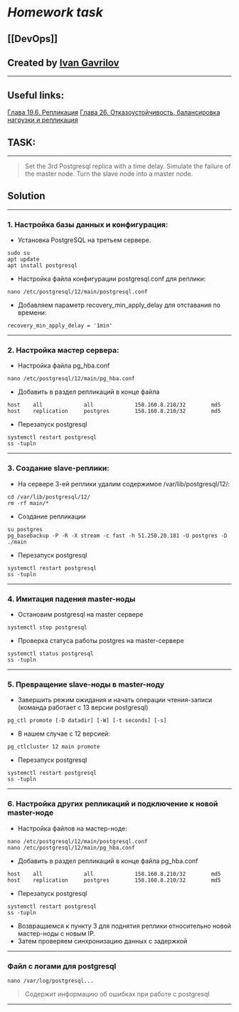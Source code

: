 # ***Homework task***

## [[DevOps]]


## Created by [Ivan Gavrilov](https://github.com/ivangavrilov-viii)
---
## Useful links:
[Глава 19.6. Репликация](https://postgrespro.ru/docs/postgresql/12/runtime-config-replication)
[Глава 26. Отказоустойчивость, балансировка нагрузки и репликация](https://postgrespro.ru/docs/postgresql/12/warm-standby-failover)


## TASK:
---
> Set the 3rd Postgresql replica with a time delay. Simulate the failure of the master node. Turn the slave node into a master node.

## Solution
---
### 1. Настройка базы данных и конфигурация:
- Установка PostgreSQL на третьем сервере.
```
sudo su
apt update
apt install postgresql
```
- Настройка файла конфигурации postgresql.conf для реплики:
```
nano /etc/postgresql/12/main/postgresql.conf
```
- Добавляем параметр recovery_min_apply_delay для отставания по времени:
```
recovery_min_apply_delay = '1min'
```
---
### 2. Настройка мастер сервера:
- Настройка файла pg_hba.conf
```
nano /etc/postgresql/12/main/pg_hba.conf
```
- Добавить в раздел репликаций в конце файла
```
host    all             all             158.160.8.210/32        md5
host    replication     postgres        158.160.8.210/32        md5
```
- Перезапуск postgresql
```
systemctl restart postgresql
ss -tupln
```
---
### 3. Создание slave-реплики:
- На сервере 3-ей реплики удалим содержимое /var/lib/postgresql/12/:
```
cd /var/lib/postgresql/12/
rm -rf main/*
```
- Создание репликации
```
su postgres
pg_basebackup -P -R -X stream -c fast -h 51.250.20.181 -U postgres -D ./main
```
- Перезапуск postgresql
```
systemctl restart postgresql
ss -tupln
```
---
### 4. Имитация падения master-ноды
- Остановим postgresql на master сервере
```
systemctl stop postgresql
```
- Проверка статуса работы postgres на master-сервере
```
systemctl status postgresql
ss -tupln
```
---
### 5.  Превращение slave-ноды в master-ноду
- Завершить режим ожидания и начать операции чтения-записи (команда работает с 13 версии postgresql)
```
pg_ctl promote [-D datadir] [-W] [-t seconds] [-s]
```
- В нашем случае с 12 версией:
```
pg_ctlcluster 12 main promote
```
- Перезапуск postgresql
```
systemctl restart postgresql
ss -tupln
```
---
### 6. Настройка других репликаций и подключение к новой master-ноде
- Настройка файлов на мастер-ноде:
```
nano /etc/postgresql/12/main/postgresql.conf
nano /etc/postgresql/12/main/pg_hba.conf
```
- Добавить в раздел репликаций в конце файла pg_hba.conf
```
host    all             all             158.160.8.210/32        md5
host    replication     postgres        158.160.8.210/32        md5
```
- Перезапуск postgresql
```
systemctl restart postgresql
ss -tupln
```
- Возвращаемся к пункту 3 для поднятия реплики относительно новой мастер-ноды c новым IP.
- Затем проверяем синхронизацию данных с задержкой
---
### Файл с логами для postgresql
```
nano /var/log/postgresql...
```
> Содержит информацию об ошибках при работе с postgresql
---

